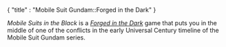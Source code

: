 {
  "title" : "Mobile Suit Gundam::Forged in the Dark"
}

_Mobile Suits in the Black_ is a [_Forged in the
Dark_](https://bladesinthedark.com/licensing) game that puts you in the middle
of one of the conflicts in the early Universal Century timeline of the Mobile
Suit Gundam series.


